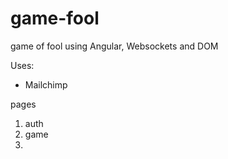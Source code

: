 # game-fool
game of fool using Angular, Websockets and DOM

Uses:
- Mailchimp



pages
1. auth
2. game
3.